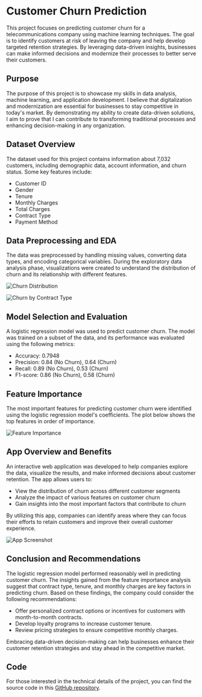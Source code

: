 # Customer Churn Prediction

This project focuses on predicting customer churn for a telecommunications company using machine learning techniques. The goal is to identify customers at risk of leaving the company and help develop targeted retention strategies. By leveraging data-driven insights, businesses can make informed decisions and modernize their processes to better serve their customers.

## Purpose

The purpose of this project is to showcase my skills in data analysis, machine learning, and application development. I believe that digitalization and modernization are essential for businesses to stay competitive in today's market. By demonstrating my ability to create data-driven solutions, I aim to prove that I can contribute to transforming traditional processes and enhancing decision-making in any organization.

## Dataset Overview

The dataset used for this project contains information about 7,032 customers, including demographic data, account information, and churn status. Some key features include:

- Customer ID
- Gender
- Tenure
- Monthly Charges
- Total Charges
- Contract Type
- Payment Method

## Data Preprocessing and EDA

The data was preprocessed by handling missing values, converting data types, and encoding categorical variables. During the exploratory data analysis phase, visualizations were created to understand the distribution of churn and its relationship with different features.

![Churn Distribution](churn_distribution.png)

![Churn by Contract Type](path/to/churn_by_contract_type.png)

## Model Selection and Evaluation

A logistic regression model was used to predict customer churn. The model was trained on a subset of the data, and its performance was evaluated using the following metrics:

- Accuracy: 0.7948
- Precision: 0.84 (No Churn), 0.64 (Churn)
- Recall: 0.89 (No Churn), 0.53 (Churn)
- F1-score: 0.86 (No Churn), 0.58 (Churn)

## Feature Importance

The most important features for predicting customer churn were identified using the logistic regression model's coefficients. The plot below shows the top features in order of importance.

![Feature Importance](path/to/feature_importance.png)

## App Overview and Benefits

An interactive web application was developed to help companies explore the data, visualize the results, and make informed decisions about customer retention. The app allows users to:

- View the distribution of churn across different customer segments
- Analyze the impact of various features on customer churn
- Gain insights into the most important factors that contribute to churn

By utilizing this app, companies can identify areas where they can focus their efforts to retain customers and improve their overall customer experience.

![App Screenshot](path/to/app_screenshot.png)

## Conclusion and Recommendations

The logistic regression model performed reasonably well in predicting customer churn. The insights gained from the feature importance analysis suggest that contract type, tenure, and monthly charges are key factors in predicting churn. Based on these findings, the company could consider the following recommendations:

- Offer personalized contract options or incentives for customers with month-to-month contracts.
- Develop loyalty programs to increase customer tenure.
- Review pricing strategies to ensure competitive monthly charges.

Embracing data-driven decision-making can help businesses enhance their customer retention strategies and stay ahead in the competitive market.

## Code

For those interested in the technical details of the project, you can find the source code in this [GitHub repository](https://github.com/yourusername/your-repo).

